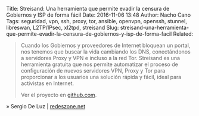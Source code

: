 Title: Streisand: Una herramienta que permite evadir la censura de Gobiernos y ISP de forma fácil
Date: 2016-11-06 13:48
Author: Nacho Cano
Tags: seguridad, vpn, ssh, proxy, tor, ansible, openvpn, openssh, stunnel, libreswan, L2TP/IPsec, xl2tpd, streisand
Slug: streisand-una-herramienta-que-permite-evadir-la-censura-de-gobiernos-y-isp-de-forma-facil
Related:

> Cuando los Gobiernos y proveedores de Internet bloquean un portal, nos
> tenemos que buscar la vida cambiando los DNS, conectándonos a servidores
> Proxy y VPN e incluso a la red Tor. Streisand es una herramienta gratuita
> que nos permite automatizar el proceso de configuración de nuevos servidores
> VPN, Proxy y Tor para proporcionar a los usuarios una solución rápida y
> fácil, ideal para activistas en Internet.
>
> Ver el proyecto en [github.com][].

» Sergio De Luz | [redeszone.net][]

  [github.com]: https://github.com/jlund/streisand
    "Streisand"
  [redeszone.net]: http://www.redeszone.net/2016/11/06/streisand-una-herramienta-permite-evadir-la-censura-gobiernos-isp-forma-facil/
    "Streisand: Una herramienta que permite evadir la censura de Gobiernos y ISP de forma fácil"
